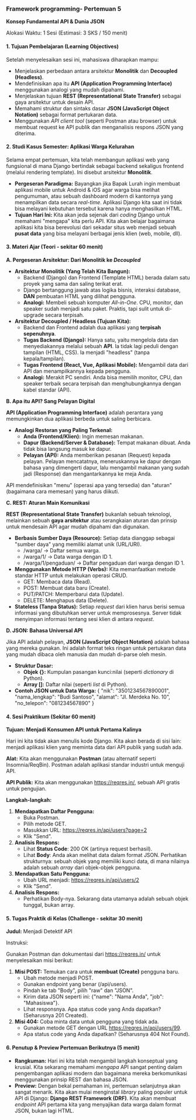 ### Framework programming- Pertemuan 5

**Konsep Fundamental API & Dunia JSON**

Alokasi Waktu: 1 Sesi (Estimasi: 3 SKS / 150 menit)

#### 1. Tujuan Pembelajaran (Learning Objectives)

Setelah menyelesaikan sesi ini, mahasiswa diharapkan mampu:

* Menjelaskan perbedaan antara arsitektur **Monolitik** dan **Decoupled (Headless)**.
* Mendefinisikan apa itu **API (Application Programming Interface)** menggunakan analogi yang mudah dipahami.
* Menjelaskan tujuan **REST (Representational State Transfer)** sebagai gaya arsitektur untuk desain API.
* Memahami struktur dan sintaks dasar **JSON (JavaScript Object Notation)** sebagai format pertukaran data.
* Menggunakan *API client tool* (seperti Postman atau browser) untuk membuat request ke API publik dan menganalisis respons JSON yang diterima.

#### 2. Studi Kasus Semester: Aplikasi Warga Kelurahan

Selama empat pertemuan, kita telah membangun aplikasi web yang fungsional di mana Django bertindak sebagai backend sekaligus frontend (melalui rendering template). Ini disebut arsitektur **Monolitik**.

* **Pergeseran Paradigma:** Bayangkan jika Bapak Lurah ingin membuat aplikasi mobile untuk Android & iOS agar warga bisa melihat pengumuman, atau sebuah dashboard modern di kantornya yang menampilkan data secara *real-time*. Aplikasi Django kita saat ini tidak bisa melayani kebutuhan tersebut karena hanya menghasilkan HTML.
* **Tujuan Hari Ini:** Kita akan jeda sejenak dari *coding* Django untuk memahami "mengapa" kita perlu API. Kita akan belajar bagaimana aplikasi kita bisa berevolusi dari sekadar situs web menjadi sebuah **pusat data** yang bisa melayani berbagai jenis klien (web, mobile, dll).

#### 3. Materi Ajar (Teori - sekitar 60 menit)

**A. Pergeseran Arsitektur: Dari Monolitik ke *Decoupled***

* **Arsitektur Monolitik (Yang Telah Kita Bangun):**
  + Backend (Django) dan Frontend (Template HTML) berada dalam satu proyek yang sama dan saling terikat erat.
  + Django bertanggung jawab atas logika bisnis, interaksi database, **DAN** pembuatan HTML yang dilihat pengguna.
  + **Analogi:** Membeli sebuah komputer *All-in-One*. CPU, monitor, dan speaker sudah menjadi satu paket. Praktis, tapi sulit untuk di-upgrade secara terpisah.
* **Arsitektur Decoupled / Headless (Tujuan Kita):**
  + Backend dan Frontend adalah dua aplikasi yang **terpisah sepenuhnya**.
  + **Tugas Backend (Django):** Hanya satu, yaitu mengelola data dan menyediakannya melalui sebuah **API**. Ia tidak lagi peduli dengan tampilan (HTML, CSS). Ia menjadi "headless" (tanpa kepala/tampilan).
  + **Tugas Frontend (React, Vue, Aplikasi Mobile):** Mengambil data dari API dan menampilkannya kepada pengguna.
  + **Analogi:** Merakit PC sendiri. Anda bisa memilih monitor, CPU, dan speaker terbaik secara terpisah dan menghubungkannya dengan kabel standar (API).

**B. Apa itu API? Sang Pelayan Digital**

**API (Application Programming Interface)** adalah perantara yang memungkinkan dua aplikasi berbeda untuk saling berbicara.

* **Analogi Restoran yang Paling Terkenal:**
  + **Anda (Frontend/Klien):** Ingin memesan makanan.
  + **Dapur (Backend/Server & Database):** Tempat makanan dibuat. Anda tidak bisa langsung masuk ke dapur.
  + **Pelayan (API):** Anda memberikan pesanan (Request) kepada pelayan. Pelayan mencatatnya, meneruskannya ke dapur dengan bahasa yang dimengerti dapur, lalu mengambil makanan yang sudah jadi (Response) dan mengantarkannya ke meja Anda.

API mendefinisikan "menu" (operasi apa yang tersedia) dan "aturan" (bagaimana cara memesan) yang harus diikuti.

**C. REST: Aturan Main Komunikasi**

**REST (Representational State Transfer)** bukanlah sebuah teknologi, melainkan sebuah **gaya arsitektur** atau serangkaian aturan dan prinsip untuk mendesain API agar mudah dipahami dan digunakan.

* **Berbasis Sumber Daya (Resource):** Setiap data dianggap sebagai "sumber daya" yang memiliki alamat unik (URL/URI).
  + /warga/ -> Daftar semua warga.
  + /warga/1/ -> Data warga dengan ID 1.
  + /warga/1/pengaduan/ -> Daftar pengaduan dari warga dengan ID 1.
* **Menggunakan Metode HTTP (Verbs):** Kita memanfaatkan metode standar HTTP untuk melakukan operasi CRUD.
  + GET: Membaca data (Read).
  + POST: Membuat data baru (Create).
  + PUT/PATCH: Memperbarui data (Update).
  + DELETE: Menghapus data (Delete).
* **Stateless (Tanpa Status):** Setiap *request* dari klien harus berisi semua informasi yang dibutuhkan server untuk memprosesnya. Server tidak menyimpan informasi tentang sesi klien di antara *request*.

**D. JSON: Bahasa Universal API**

Jika API adalah pelayan, **JSON (JavaScript Object Notation)** adalah bahasa yang mereka gunakan. Ini adalah format teks ringan untuk pertukaran data yang mudah dibaca oleh manusia dan mudah di-parse oleh mesin.

* **Struktur Dasar:**
  + **Objek {}:** Kumpulan pasangan kunci:nilai (seperti *dictionary* di Python).
  + **Array []:** Daftar nilai (seperti *list* di Python).
* **Contoh JSON untuk Data Warga:**
  {
   "nik": "3501234567890001",
   "nama\_lengkap": "Budi Santoso",
   "alamat": "Jl. Merdeka No. 10",
   "no\_telepon": "081234567890"
  }

#### 4. Sesi Praktikum (Sekitar 60 menit)

**Tujuan: Menjadi Konsumen API untuk Pertama Kalinya**

Hari ini kita tidak akan menulis kode Django. Kita akan berada di sisi lain: menjadi aplikasi klien yang meminta data dari API publik yang sudah ada.

**Alat:** Kita akan menggunakan **Postman** (atau alternatif seperti Insomnia/ReqBin). Postman adalah aplikasi standar industri untuk menguji API.

**API Publik:** Kita akan menggunakan https://reqres.in/, sebuah API gratis untuk pengujian.

**Langkah-langkah:**

1. **Mendapatkan Daftar Pengguna:**
   * Buka Postman.
   * Pilih metode GET.
   * Masukkan URL: https://reqres.in/api/users?page=2
   * Klik "Send".
2. **Analisis Respons:**
   * Lihat **Status Code**: 200 OK (artinya request berhasil).
   * Lihat **Body**: Anda akan melihat data dalam format JSON. Perhatikan strukturnya: sebuah objek yang memiliki kunci data, di mana nilainya adalah sebuah *array* dari objek-objek pengguna.
3. **Mendapatkan Satu Pengguna:**
   * Ubah URL menjadi: https://reqres.in/api/users/2
   * Klik "Send".
4. **Analisis Respons:**
   * Perhatikan Body-nya. Sekarang data utamanya adalah sebuah objek tunggal, bukan array.

#### 5. Tugas Praktik di Kelas (Challenge - sekitar 30 menit)

**Judul:** Menjadi Detektif API

Instruksi:

Gunakan Postman dan dokumentasi dari https://reqres.in/ untuk menyelesaikan misi berikut:

1. **Misi POST:** Temukan cara untuk **membuat (Create)** pengguna baru.
   * Ubah metode menjadi POST.
   * Gunakan endpoint yang benar (/api/users).
   * Pindah ke tab "Body", pilih "raw" dan "JSON".
   * Kirim data JSON seperti ini: {"name": "Nama Anda", "job": "Mahasiswa"}.
   * Lihat responsnya. Apa status code yang Anda dapatkan? (Seharusnya 201 Created).
2. **Misi 404:** Coba minta data untuk pengguna yang tidak ada.
   * Gunakan metode GET dengan URL https://reqres.in/api/users/99.
   * Apa status code yang Anda dapatkan? (Seharusnya 404 Not Found).

#### 6. Penutup & Preview Pertemuan Berikutnya (5 menit)

* **Rangkuman:** Hari ini kita telah mengambil langkah konseptual yang krusial. Kita sekarang memahami *mengapa* API sangat penting dalam pengembangan aplikasi modern dan bagaimana mereka berkomunikasi menggunakan prinsip REST dan bahasa JSON.
* **Preview:** Dengan bekal pemahaman ini, pertemuan selanjutnya akan sangat menarik. Kita akan mulai menginstal *library* paling populer untuk API di Django: **Django REST Framework (DRF)**. Kita akan membuat *endpoint* API pertama kita yang menyajikan data warga dalam format JSON, bukan lagi HTML.